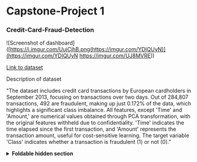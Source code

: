 # Capstone-Project 1


### Credit-Card-Fraud-Detection


![Screenshot of dashboard]([https://i.imgur.com/UujCjhB.png(https://imgur.com/YDIQUyN)](https://imgur.com/YDIQUyN
https://imgur.com/UJ8MVRE))

[Link to dataset](https://www.kaggle.com/datasets/mlg-ulb/creditcardfraud/data)


Description of dataset

"The dataset includes credit card transactions by European cardholders in September 2013, focusing on transactions over two days. Out of 284,807 transactions, 492 are fraudulent, making up just 0.172% of the data, which highlights a significant class imbalance. 
All features, except 'Time' and 'Amount,' are numerical values obtained through PCA transformation, with the original features withheld due to confidentiality. 'Time' indicates the time elapsed since the first transaction, and 'Amount' represents the transaction amount, useful for cost-sensitive learning. 
The target variable 'Class' indicates whether a transaction is fraudulent (1) or not (0)."

<details>
<summary><b>Foldable hidden section</b></summary>

Any folded content here. It requires an empty line just above it!

</details>
